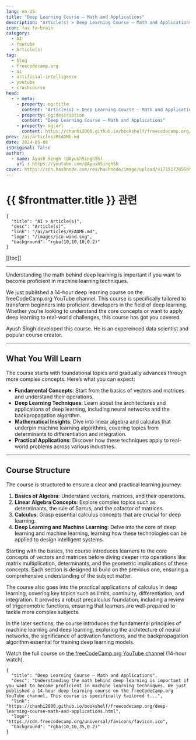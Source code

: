 ```yaml
---
lang: en-US
title: "Deep Learning Course – Math and Applications"
description: "Article(s) > Deep Learning Course – Math and Applications"
icon: fas fa-brain
category:
  - AI
  - Youtube
  - Article(s)
tag:
  - blog
  - freecodecamp.org
  - ai
  - artificial-intelligence
  - youtube
  - crashcourse
head:
  - - meta:
    - property: og:title
      content: "Article(s) > Deep Learning Course – Math and Applications"
    - property: og:description
      content: "Deep Learning Course – Math and Applications"
    - property: og:url
      content: https://chanhi2000.github.io/bookshelf/freecodecamp.org/deep-learning-course-math-and-applications.html
prev: /ai/articles/README.md
date: 2024-05-08
isOriginal: false
author:
  - name: Ayush Singh (@AyushSinghSh)
    url : https://youtube.com/@AyushSinghSh
cover: https://cdn.hashnode.com/res/hashnode/image/upload/v1715177855099/f851bc1e-c61b-4c7a-be07-aa0ba233a347.png
---
```


# {{ $frontmatter.title }} 관련

```component VPCard
{
  "title": "AI > Article(s)",
  "desc": "Article(s)",
  "link": "/ai/articles/README.md",
  "logo": "/images/ico-wind.svg",
  "background": "rgba(10,10,10,0.2)"
}
```

[[toc]]

---

<SiteInfo
  name="Deep Learning Course – Math and Applications"
  desc="Understanding the math behind deep learning is important if you want to become proficient in machine learning techniques. We just published a 14-hour deep learning course on the freeCodeCamp.org YouTube channel. This course is specifically tailored t..."
  url="https://freecodecamp.org/news/deep-learning-course-math-and-applications"
  logo="https://cdn.freecodecamp.org/universal/favicons/favicon.ico"
  preview="https://cdn.hashnode.com/res/hashnode/image/upload/v1715177855099/f851bc1e-c61b-4c7a-be07-aa0ba233a347.png"/>

Understanding the math behind deep learning is important if you want to become proficient in machine learning techniques.

We just published a 14-hour deep learning course on the freeCodeCamp.org YouTube channel. This course is specifically tailored to transform beginners into proficient developers in the field of deep learning. Whether you're looking to understand the core concepts or want to apply deep learning to real-world challenges, this course has got you covered.

Ayush Singh developed this course. He is an expereinced data scientist and popular course creator.

---

## What You Will Learn

The course starts with foundational topics and gradually advances through more complex concepts. Here’s what you can expect:

- **Fundamental Concepts**: Start from the basics of vectors and matrices and understand their operations.
- **Deep Learning Techniques**: Learn about the architectures and applications of deep learning, including neural networks and the backpropagation algorithm.
- **Mathematical Insights**: Dive into linear algebra and calculus that underpin machine learning algorithms, covering topics from determinants to differentiation and integration.
- **Practical Applications**: Discover how these techniques apply to real-world problems across various industries.

---

## Course Structure

The course is structured to ensure a clear and practical learning journey:

1. **Basics of Algebra**: Understand vectors, matrices, and their operations.
2. **Linear Algebra Concepts**: Explore complex topics such as determinants, the rule of Sarrus, and the cofactor of matrices.
3. **Calculus**: Grasp essential calculus concepts that are crucial for deep learning.
4. **Deep Learning and Machine Learning**: Delve into the core of deep learning and machine learning, learning how these technologies can be applied to design intelligent systems.

Starting with the basics, the course introduces learners to the core concepts of vectors and matrices before diving deeper into operations like matrix multiplication, determinants, and the geometric implications of these concepts. Each section is designed to build on the previous one, ensuring a comprehensive understanding of the subject matter.

The course also goes into the practical applications of calculus in deep learning, covering key topics such as limits, continuity, differentiation, and integration. It provides a robust precalculus foundation, including a review of trigonometric functions, ensuring that learners are well-prepared to tackle more complex subjects.

In the later sections, the course introduces the fundamental principles of machine learning and deep learning, exploring the architecture of neural networks, the significance of activation functions, and the backpropagation algorithm essential for training deep learning models.

Watch the full course on [<FontIcon icon="fa-brands fa-youtube"/>the freeCodeCamp.org YouTube channel](https://youtu.be/HJd1I3FdSnY) (14-hour watch).

<VidStack src="youtube/HJd1I3FdSnY" />

<!-- TODO: add ARTICLE CARD -->
```component VPCard
{
  "title": "Deep Learning Course – Math and Applications",
  "desc": "Understanding the math behind deep learning is important if you want to become proficient in machine learning techniques. We just published a 14-hour deep learning course on the freeCodeCamp.org YouTube channel. This course is specifically tailored t...",
  "link": "https://chanhi2000.github.io/bookshelf/freecodecamp.org/deep-learning-course-math-and-applications.html",
  "logo": "https://cdn.freecodecamp.org/universal/favicons/favicon.ico",
  "background": "rgba(10,10,35,0.2)"
}
```
